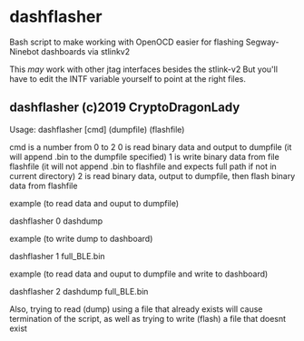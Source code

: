 # dashflasher
Bash script to make working with OpenOCD easier for flashing Segway-Ninebot dashboards via stlinkv2

This *may* work with other jtag interfaces besides the stlink-v2 But you'll have to edit the INTF variable yourself to point at the right files.

dashflasher (c)2019 CryptoDragonLady
------------------------------------

Usage: dashflasher [cmd] (dumpfile) (flashfile)

cmd is a number from 0 to 2
0 is read binary data and output to dumpfile (it will append .bin to the dumpfile specified)
1 is write binary data from file flashfile (it will not append .bin to flashfile and expects full path if not in current directory)
2 is read binary data, output to dumpfile, then flash binary data from flashfile

example (to read data and ouput to dumpfile)

dashflasher 0 dashdump

example (to write dump to dashboard)

dashflasher 1 full_BLE.bin

example (to read data and ouput to dumpfile and write to dashboard)

dashflasher 2 dashdump full_BLE.bin

Also, trying to read (dump) using a file that already exists will cause termination of the script, as well as trying to write (flash) a file that doesnt exist

